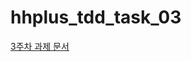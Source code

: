 # hhplus_tdd_task_03

[3주차 과제 문서](https://docs.google.com/spreadsheets/d/1pBJn4DXpfpgva2dBbkIG0ZOFTWvmpxaj6okW5EaKbVA/edit?usp=sharing)
